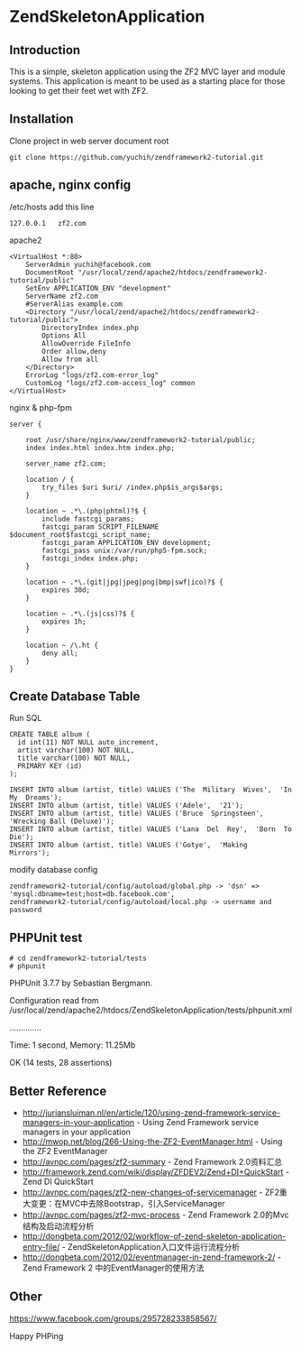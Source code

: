 ZendSkeletonApplication
=======================

Introduction
------------
This is a simple, skeleton application using the ZF2 MVC layer and module
systems. This application is meant to be used as a starting place for those
looking to get their feet wet with ZF2.


Installation
------------
Clone project in web server document root

    git clone https://github.com/yuchih/zendframework2-tutorial.git

apache, nginx config
----------------------------

/etc/hosts add this line
    
    127.0.0.1   zf2.com

apache2

    <VirtualHost *:80>
        ServerAdmin yuchih@facebook.com
        DocumentRoot "/usr/local/zend/apache2/htdocs/zendframework2-tutorial/public"
        SetEnv APPLICATION_ENV "development"
        ServerName zf2.com
        #ServerAlias example.com
        <Directory "/usr/local/zend/apache2/htdocs/zendframework2-tutorial/public">
            DirectoryIndex index.php
            Options All
            AllowOverride FileInfo
            Order allow,deny
            Allow from all
        </Directory>
        ErrorLog "logs/zf2.com-error_log"
        CustomLog "logs/zf2.com-access_log" common
    </VirtualHost>

nginx & php-fpm
    
    server {

        root /usr/share/nginx/www/zendframework2-tutorial/public;
        index index.html index.htm index.php;

        server_name zf2.com;

        location / {
            try_files $uri $uri/ /index.php$is_args$args;
        }

        location ~ .*\.(php|phtml)?$ {
            include fastcgi_params;
            fastcgi_param SCRIPT_FILENAME $document_root$fastcgi_script_name;
            fastcgi_param APPLICATION_ENV development;
            fastcgi_pass unix:/var/run/php5-fpm.sock;
            fastcgi_index index.php;
        }

        location ~ .*\.(git|jpg|jpeg|png|bmp|swf|ico)?$ {
            expires 30d;
        }

        location ~ .*\.(js|css)?$ {
            expires 1h;
        }

        location ~ /\.ht {
            deny all;
        }
    }

Create Database Table
---------------------

Run SQL 

    CREATE TABLE album (
      id int(11) NOT NULL auto_increment,
      artist varchar(100) NOT NULL,
      title varchar(100) NOT NULL,
      PRIMARY KEY (id)
    );

    INSERT INTO album (artist, title) VALUES ('The  Military  Wives',  'In  My  Dreams');
    INSERT INTO album (artist, title) VALUES ('Adele',  '21');
    INSERT INTO album (artist, title) VALUES ('Bruce  Springsteen',  'Wrecking Ball (Deluxe)');
    INSERT INTO album (artist, title) VALUES ('Lana  Del  Rey',  'Born  To  Die');
    INSERT INTO album (artist, title) VALUES ('Gotye',  'Making  Mirrors');

modify database config

    zendframework2-tutorial/config/autoload/global.php -> 'dsn' => 'mysql:dbname=test;host=db.facebook.com',
    zendframework2-tutorial/config/autoload/local.php -> username and password

PHPUnit test
-------------------

    # cd zendframework2-tutorial/tests
    # phpunit

PHPUnit 3.7.7 by Sebastian Bergmann.

Configuration read from /usr/local/zend/apache2/htdocs/ZendSkeletonApplication/tests/phpunit.xml

..............

Time: 1 second, Memory: 11.25Mb

OK (14 tests, 28 assertions)

Better Reference
--------------------

* http://juriansluiman.nl/en/article/120/using-zend-framework-service-managers-in-your-application - Using Zend Framework service managers in your application
* http://mwop.net/blog/266-Using-the-ZF2-EventManager.html - Using the ZF2 EventManager
* http://avnpc.com/pages/zf2-summary - Zend Framework 2.0资料汇总
* http://framework.zend.com/wiki/display/ZFDEV2/Zend+DI+QuickStart - Zend DI QuickStart
* http://avnpc.com/pages/zf2-new-changes-of-servicemanager - ZF2重大变更：在MVC中去除Bootstrap，引入ServiceManager
* http://avnpc.com/pages/zf2-mvc-process - Zend Framework 2.0的Mvc结构及启动流程分析
* http://dongbeta.com/2012/02/workflow-of-zend-skeleton-application-entry-file/ - ZendSkeletonApplication入口文件运行流程分析
* http://dongbeta.com/2012/02/eventmanager-in-zend-framework-2/ - Zend Framework 2 中的EventManager的使用方法

Other
------------------
https://www.facebook.com/groups/295728233858567/

Happy PHPing
